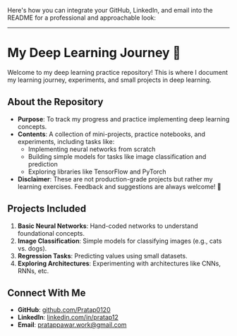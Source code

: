 Here's how you can integrate your GitHub, LinkedIn, and email into the README for a professional and approachable look:

---

# My Deep Learning Journey 🚀

Welcome to my deep learning practice repository! This is where I document my learning journey, experiments, and small projects in deep learning.

## About the Repository
- **Purpose**: To track my progress and practice implementing deep learning concepts.
- **Contents**: A collection of mini-projects, practice notebooks, and experiments, including tasks like:
  - Implementing neural networks from scratch
  - Building simple models for tasks like image classification and prediction
  - Exploring libraries like TensorFlow and PyTorch
- **Disclaimer**: These are not production-grade projects but rather my learning exercises. Feedback and suggestions are always welcome! 🌟

## Projects Included
1. **Basic Neural Networks**: Hand-coded networks to understand foundational concepts.
2. **Image Classification**: Simple models for classifying images (e.g., cats vs. dogs).
3. **Regression Tasks**: Predicting values using small datasets.
4. **Exploring Architectures**: Experimenting with architectures like CNNs, RNNs, etc.

## Connect With Me
- **GitHub**: [github.com/Pratap0120](https://github.com/Pratap0120)  
- **LinkedIn**: [linkedin.com/in/pratap12](https://www.linkedin.com/in/pratap12)  
- **Email**: [pratappawar.work@gmail.com](mailto:pratappawar.work@gmail.com)  

